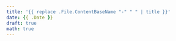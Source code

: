 ```yaml
---
title: '{{ replace .File.ContentBaseName "-" " " | title }}'
date: {{ .Date }}
draft: true
math: true
---
```

